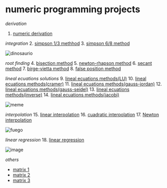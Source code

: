 # numeric programming projects
_derivation_ 
1. [numeric derivation](https://github.com/reyboeeerr/numeric_programming/blob/main/derivacion.py)

_integration_
2. [simpson 1/3 methhod](https://github.com/reyboeeerr/numeric_programming/blob/main/simpson1_3.py)
3. [simpson 6/8 method](https://github.com/reyboeeerr/numeric_programming/blob/main/simpson6_8.py)

![dinosaurio](https://www.bing.com/th/id/OIP.WMXznafj85ZqTK_lSgsdTAHaFj?w=176&h=185&c=8&rs=1&qlt=90&o=6&dpr=1.3&pid=3.1&rm=2)

_root finding_
4. [bisection method](https://github.com/reyboeeerr/numeric_programming/blob/main/tarea2_biseccion.py)
5. [newton-rhapson method](https://github.com/reyboeeerr/numeric_programming/blob/main/tarea2_newton-raph.py)
6. [secant method](https://github.com/reyboeeerr/numeric_programming/blob/main/tarea2_secante.py)
7. [birge-vietta method](https://github.com/reyboeeerr/numeric_programming/blob/main/tarea3_birge-vieta.py)
8. [false position method](https://github.com/reyboeeerr/numeric_programming/blob/main/tarea3_falsa_posicion.py)

_lineal ecuations solutions_
9. [lineal ecuations methods(LU)](https://github.com/reyboeeerr/numeric_programming/blob/main/tarea4_ecuaciones_lineales_LU.py)
10. [lineal ecuations methods(cramer)](https://github.com/reyboeeerr/numeric_programming/blob/main/tarea4_ecuaciones_lineales_cramer.py)
11. [lineal ecuations methods(gauss-jordan)](https://github.com/reyboeeerr/numeric_programming/blob/main/tarea4_ecuaciones_lineales_gauss-jordan.py)
12. [lineal ecuations methods(gauss-seidel)](https://github.com/reyboeeerr/numeric_programming/blob/main/tarea4_ecuaciones_lineales_gauss-seidel.py)
13. [lineal ecuations methods(inverse)](https://github.com/reyboeeerr/numeric_programming/blob/main/tarea4_ecuaciones_lineales_inversa.py)
14. [lineal ecuations methods(jacobi)](https://github.com/reyboeeerr/numeric_programming/blob/main/tarea4_ecuaciones_lineales_jacobi.py)

![meme](https://i.pinimg.com/736x/3b/e4/29/3be4290da03e8b8564ae5eeb5b165a7b.jpg)

_interpolation_
15. [linear interpolation](https://github.com/reyboeeerr/numeric_programming/blob/main/interpolacion_lineal.py)
16. [cuadratic interpolation](https://github.com/reyboeeerr/numeric_programming/blob/main/interpolacion_cuadratica.py)
17. [Newton interpolation](https://github.com/reyboeeerr/numeric_programming/blob/main/interpolacion_newton.py)

![fuego](https://th.bing.com/th/id/OIP.Q1y623Xq8IrcyEfEo0oXCgHaHa?w=195&h=196&c=7&r=0&o=5&dpr=1.3&pid=1.7)
 
_linear regression_
18. [linear regression](https://github.com/reyboeeerr/numeric_programming/blob/main/regresion_lineal.py)

![image](https://encrypted-tbn0.gstatic.com/images?q=tbn:ANd9GcRmuaxMwCvvDfVlYS8GZ9P3F80wesB1FofBOQ&s)

_others_

-  [matrix 1](https://github.com/reyboeeerr/numeric_programming/blob/main/tarea1%201.py)
-  [matrix 2](https://github.com/reyboeeerr/numeric_programming/blob/main/tarea1_pt2%201.py)
-  [matrix 3](https://github.com/reyboeeerr/numeric_programming/blob/main/tarea1_pt3%201.py)
